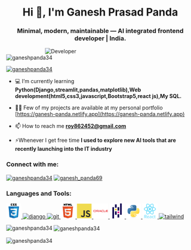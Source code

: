 <h1 align="center">Hi 👋, I'm Ganesh Prasad Panda</h1>
<h3 align="center">Minimal, modern, maintainable — AI integrated frontend developer | India.</h3>
<img align="right" alt="Developer" width="400" src="https://media.giphy.com/media/v1.Y2lkPTc5MGI3NjExeDB0MWg4bWVuYnNhMjV1eDE2ZjF4NzJidXo1aHhmcWlydDFuZG4ydyZlcD12MV9naWZzX3NlYXJjaCZjdD1n/qgQUggAC3Pfv687qPC/giphy.gif">
<p align="left"> <img src="https://komarev.com/ghpvc/?username=ganeshpanda34&label=Profile%20views&color=0e75b6&style=flat" alt="ganeshpanda34" /> </p>

<p align="left"> <a href="https://twitter.com/ganeshpanda34" target="blank"><img src="https://img.shields.io/twitter/follow/ganeshpanda34?logo=twitter&style=for-the-badge" alt="ganeshpanda34" /></a> </p>

- 💻 I’m currently learning **Python(Django,streamlit,pandas,matplotlib),Web development(html5,css3,javascript,Bootstrap5,react js),My SQL.**

- 👨‍💻 Few of my projects are available at my personal portfolio [https://ganesh-panda.netlify.app](https://ganesh-panda.netlify.app)

- 📫 How to reach me **roy862452@gmail.com**

- ⚡Whenever I get free time **I used to explore new AI tools that are recently launching into the IT industry**

<h3 align="left">Connect with me:</h3>
<p align="left">
<a href="https://twitter.com/ganeshpanda34" target="blank"><img align="center" src="https://raw.githubusercontent.com/rahuldkjain/github-profile-readme-generator/master/src/images/icons/Social/twitter.svg" alt="ganeshpanda34" height="30" width="40" /></a>
<a href="https://instagram.com/ganesh_panda69" target="blank"><img align="center" src="https://raw.githubusercontent.com/rahuldkjain/github-profile-readme-generator/master/src/images/icons/Social/instagram.svg" alt="ganesh_panda69" height="30" width="40" /></a>
</p>

<h3 align="left">Languages and Tools:</h3>
<p align="left"> <a href="https://www.w3schools.com/css/" target="_blank" rel="noreferrer"> <img src="https://raw.githubusercontent.com/devicons/devicon/master/icons/css3/css3-original-wordmark.svg" alt="css3" width="40" height="40"/> </a> <a href="https://www.djangoproject.com/" target="_blank" rel="noreferrer"> <img src="https://cdn.worldvectorlogo.com/logos/django.svg" alt="django" width="40" height="40"/> </a> <a href="https://git-scm.com/" target="_blank" rel="noreferrer"> <img src="https://www.vectorlogo.zone/logos/git-scm/git-scm-icon.svg" alt="git" width="40" height="40"/> </a> <a href="https://www.w3.org/html/" target="_blank" rel="noreferrer"> <img src="https://raw.githubusercontent.com/devicons/devicon/master/icons/html5/html5-original-wordmark.svg" alt="html5" width="40" height="40"/> </a> <a href="https://developer.mozilla.org/en-US/docs/Web/JavaScript" target="_blank" rel="noreferrer"> <img src="https://raw.githubusercontent.com/devicons/devicon/master/icons/javascript/javascript-original.svg" alt="javascript" width="40" height="40"/> </a> <a href="https://www.oracle.com/" target="_blank" rel="noreferrer"> <img src="https://raw.githubusercontent.com/devicons/devicon/master/icons/oracle/oracle-original.svg" alt="oracle" width="40" height="40"/> </a> <a href="https://pandas.pydata.org/" target="_blank" rel="noreferrer"> <img src="https://raw.githubusercontent.com/devicons/devicon/2ae2a900d2f041da66e950e4d48052658d850630/icons/pandas/pandas-original.svg" alt="pandas" width="40" height="40"/> </a> <a href="https://www.python.org" target="_blank" rel="noreferrer"> <img src="https://raw.githubusercontent.com/devicons/devicon/master/icons/python/python-original.svg" alt="python" width="40" height="40"/> </a> <a href="https://reactjs.org/" target="_blank" rel="noreferrer"> <img src="https://raw.githubusercontent.com/devicons/devicon/master/icons/react/react-original-wordmark.svg" alt="react" width="40" height="40"/> </a> <a href="https://tailwindcss.com/" target="_blank" rel="noreferrer"> <img src="https://www.vectorlogo.zone/logos/tailwindcss/tailwindcss-icon.svg" alt="tailwind" width="40" height="40"/> </a> </p>

<p><img align="left" src="https://github-readme-stats.vercel.app/api/top-langs?username=ganeshpanda34&show_icons=true&locale=en&layout=compact" alt="ganeshpanda34" /></p>

<p>&nbsp;<img align="center" src="https://github-readme-stats.vercel.app/api?username=ganeshpanda34&show_icons=true&locale=en" alt="ganeshpanda34" /></p>

<p><img align="center" src="https://github-readme-streak-stats.herokuapp.com/?user=ganeshpanda34&" alt="ganeshpanda34" /></p>
